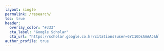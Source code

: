 ```yaml
---
layout: single
permalink: /research/
toc: true
header:
  overlay_color: "#333"
  cta_label: "Google Scholar"
  cta_url: "https://scholar.google.co.kr/citations?user=6YI10DsAAAAJ&hl=ko&citsig=AMstHGTSawJmZHtOz56F0IvSSQ5_q43pNg"
author_profile: true
---
```


